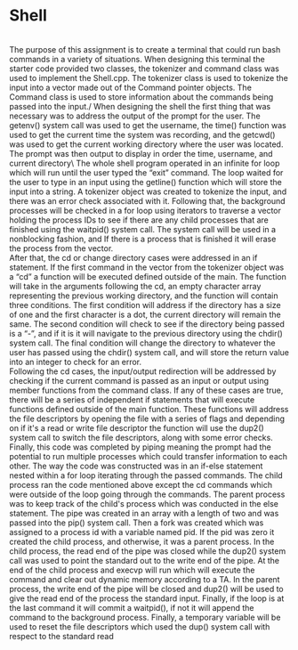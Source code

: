 # Shell

<br />The purpose of this assignment is to create a terminal that could run bash commands in
a variety of situations. When designing this terminal the starter code provided two classes, the
tokenizer and command class was used to implement the Shell.cpp. The tokenizer class is
used to tokenize the input into a vector made out of the Command pointer objects. The
Command class is used to store information about the commands being passed into the input./
    When designing the shell the first thing that was necessary was to address the output of
the prompt for the user. The getenv() system call was used to get the username, the time()
function was used to get the current time the system was recording, and the getcwd() was used
to get the current working directory where the user was located. The prompt was then output to
display in order the time, username, and current directory\ 
    The whole shell program operated in an infinite for loop which will run until the user
typed the “exit” command. The loop waited for the user to type in an input using the getline()
function which will store the input into a string. A tokenizer object was created to tokenize the
input, and there was an error check associated with it. Following that, the background
processes will be checked in a for loop using iterators to traverse a vector holding the process
IDs to see if there are any child processes that are finished using the waitpid() system call. The
system call will be used in a nonblocking fashion, and If there is a process that is finished it will
erase the process from the vector.\
    After that, the cd or change directory cases were addressed in an if statement. If the first
command in the vector from the tokenizer object was a “cd” a function will be executed defined
outside of the main. The function will take in the arguments following the cd, an empty character
array representing the previous working directory, and the function will contain three conditions.
The first condition will address if the directory has a size of one and the first character is a dot,
the current directory will remain the same. The second condition will check to see if the directory
being passed is a “-”, and if it is it will navigate to the previous directory using the chdir() system
call. The final condition will change the directory to whatever the user has passed using the
chdir() system call, and will store the return value into an integer to check for an error.\
    Following the cd cases, the input/output redirection will be addressed by checking if the
current command is passed as an input or output using member functions from the command
class. If any of these cases are true, there will be a series of independent if statements that will
execute functions defined outside of the main function. These functions will address the file
descriptors by opening the file with a series of flags and depending on if it's a read or write file
descriptor the function will use the dup2() system call to switch the file descriptors, along with
some error checks.\
    Finally, this code was completed by piping meaning the prompt had the potential to run
multiple processes which could transfer information to each other. The way the code was
constructed was in an if-else statement nested within a for loop iterating through the passed
commands. The child process ran the code mentioned above except the cd commands which
were outside of the loop going through the commands. The parent process was to keep track of
the child's process which was conducted in the else statement. The pipe was created in an
array with a length of two and was passed into the pip() system call. Then a fork was created
which was assigned to a process id with a variable named pid. If the pid was zero it created the
child process, and otherwise, it was a parent process. In the child process, the read end of the
pipe was closed while the dup2() system call was used to point the standard out to the write end
of the pipe. At the end of the child process and execvp will run which will execute the command
and clear out dynamic memory according to a TA. In the parent process, the write end of the
pipe will be closed and dup2() will be used to give the read end of the process the standard
input. Finally, if the loop is at the last command it will commit a waitpid(), if not it will append the
command to the background process. Finally, a temporary variable will be used to reset the file
descriptors which used the dup() system call with respect to the standard read
